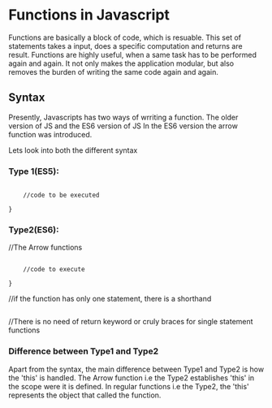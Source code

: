 # Functions in Javascript

Functions are basically a block of code, which is resuable. This set of statements takes a input, does a specific computation and returns are result.
Functions are highly useful, when a same task has to be performed again and again.
It not only makes the application modular, but also removes the burden of writing the same code again and again.

## Syntax

Presently, Javascripts has two ways of wrriting a function. The older version of JS and the ES6 version of JS
In the ES6 version the arrow function was introduced.

Lets look into both the different syntax

### Type 1(ES5):

``` function function_name(parameter1, parameter2, parameter3){

    //code to be executed

}
```
### Type2(ES6):
//The Arrow functions

``` function_name = (parameter1, parameter2, parameter3) =>{

    //code to execute

}
```
//if the function has only one statement, there is a shorthand

``` function_name = (parameter1, parameter2) => //the single statement to execute
```
//There is no need of return keyword or cruly braces for single statement functions


### Difference between Type1 and Type2

Apart from the syntax, the main difference between Type1 and Type2 is how the 'this' is handled. 
The Arrow function i.e the Type2 establishes 'this' in the scope were it is defined.
In regular functions i.e the Type2, the 'this' represents the object that called the function.

